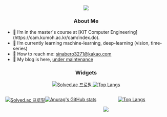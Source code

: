 <div align="center">
	<img src="https://capsule-render.vercel.app/api?type=waving&color=gradient&section=header&height=192&text=sina%20Kim&animation=fadeIn&fontSize=72&fontColor=202020"/>
</div>

<div align="center">
	<h3> <font color="202020"> About Me </font> </h3>
</div>

<div> <ul>
	<li>🏫 I’m in the master's course at [KIT Computer Engineering](https://cam.kumoh.ac.kr/cam/index.do).</li>
	<li>📖 I’m currently learning machine-learning, deep-learning (vision, time-series)</li>
	<li>📮 How to reach me: <a href="mailto:sinabero3271@kakao.com"> sinabero3271@kakao.com </a></li>
	<li>📝 My blog is here, <u> under maintenance </u></li>
</ul> </div>

<div align="center">
	<h3> <font color="202020"> Widgets </font> </h3>
	
	
<span><a href="https://solved.ac/sinabero3271" rel="nofollow">
<img src="http://mazassumnida.wtf/api/v2/generate_badge?boj=sinabero3271" alt="Solved.ac 프로필" style="max-width: 100%;">
</a></span>
<span><a href="https://github.com/sina-Kim/github-readme-stats"><img src="https://github-readme-stats.vercel.app/api/top-langs/?username=sina-Kim" alt="Top Langs" style="max-width: 100%;"></a></span>
<br />

	
<div style="float:left">

[![Solved.ac 프로필](http://mazassumnida.wtf/api/v2/generate_badge?boj=sinabero3271)](https://solved.ac/sinabero3271) 

</div>
<div style="display:inline-block">

[![Top Langs](https://github-readme-stats.vercel.app/api/top-langs/?username=sina-Kim)](https://github.com/sina-Kim/github-readme-stats)

</div>
<div style="float:left">

[![Anurag's GitHub stats](https://github-readme-stats.vercel.app/api?username=sina-Kim)](https://github.com/sina-Kim/github-readme-stats)

</div>
</div>

<div align="center">
	<img src="https://media0.giphy.com/media/1GEATImIxEXVR79Dhk/giphy.gif?cid=ecf05e474pb1hpuxfe4dz50rhxtawn0cfe49hfgvqq4ch66e&rid=giphy.gif&ct=g" />
</div>
